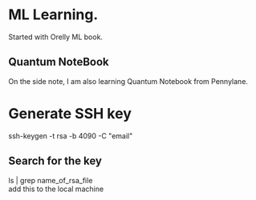 # ML Learning.

Started with Orelly ML book.
## Quantum NoteBook

On the side note, I am also learning Quantum Notebook from Pennylane.

# Generate SSH key

ssh-keygen -t rsa -b 4090 -C "email"
## Search for the key
ls | grep name_of_rsa_file \
add this to the local machine
